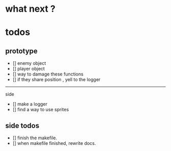 # what next ?

# todos

## prototype
- [] enemy object
- [] player object
- [] way to damage these functions
- [] if they share position , yell to the logger
--- 
side
- [] make a logger
- [] find a way to use sprites 

## side todos 

- [] finish the makefile. 
- [] when makefile finished, rewrite docs.

 
